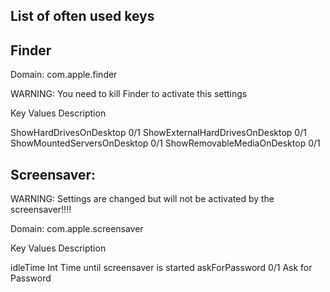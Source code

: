 List of often used keys
-----------------------

Finder
------

Domain: com.apple.finder

WARNING: You need to kill Finder to activate this settings

Key											Values		Description

ShowHardDrivesOnDesktop					0/1
ShowExternalHardDrivesOnDesktop		0/1
ShowMountedServersOnDesktop			0/1
ShowRemovableMediaOnDesktop			0/1

Screensaver:
------------

WARNING: Settings are changed but will not be activated by the screensaver!!!!

Domain: com.apple.screensaver

Key					Values		Description

idleTime				Int			Time until screensaver is started
askForPassword		0/1			Ask for Password
